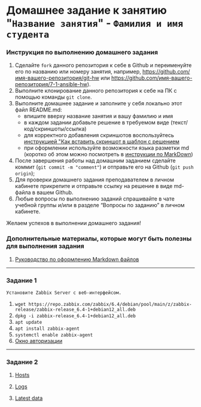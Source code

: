# Домашнее задание к занятию "`Название занятия`" - `Фамилия и имя студента`


### Инструкция по выполнению домашнего задания

   1. Сделайте `fork` данного репозитория к себе в Github и переименуйте его по названию или номеру занятия, например, https://github.com/имя-вашего-репозитория/git-hw или  https://github.com/имя-вашего-репозитория/7-1-ansible-hw).
   2. Выполните клонирование данного репозитория к себе на ПК с помощью команды `git clone`.
   3. Выполните домашнее задание и заполните у себя локально этот файл README.md:
      - впишите вверху название занятия и вашу фамилию и имя
      - в каждом задании добавьте решение в требуемом виде (текст/код/скриншоты/ссылка)
      - для корректного добавления скриншотов воспользуйтесь [инструкцией "Как вставить скриншот в шаблон с решением](https://github.com/netology-code/sys-pattern-homework/blob/main/screen-instruction.md)
      - при оформлении используйте возможности языка разметки md (коротко об этом можно посмотреть в [инструкции  по MarkDown](https://github.com/netology-code/sys-pattern-homework/blob/main/md-instruction.md))
   4. После завершения работы над домашним заданием сделайте коммит (`git commit -m "comment"`) и отправьте его на Github (`git push origin`);
   5. Для проверки домашнего задания преподавателем в личном кабинете прикрепите и отправьте ссылку на решение в виде md-файла в вашем Github.
   6. Любые вопросы по выполнению заданий спрашивайте в чате учебной группы и/или в разделе “Вопросы по заданию” в личном кабинете.
   
Желаем успехов в выполнении домашнего задания!
   
### Дополнительные материалы, которые могут быть полезны для выполнения задания

1. [Руководство по оформлению Markdown файлов](https://gist.github.com/Jekins/2bf2d0638163f1294637#Code)

---

### Задание 1

`Установите Zabbix Server с веб-интерфейсом.`

1. `wget https://repo.zabbix.com/zabbix/6.4/debian/pool/main/z/zabbix-release/zabbix-release_6.4-1+debian12_all.deb`
2. `dpkg -i zabbix-release_6.4-1+debian12_all.deb`
3. `apt update`
4. `apt install zabbix-agent`
5. `systemctl enable zabbix-agent`
6. [Окно авторизации](https://github.com/Ruin392/-net-hw/assets/53511812/6f6db0dc-6d54-4576-934d-f37985952e8d)

---

### Задание 2

1. [Hosts](https://github.com/Ruin392/-net-hw/assets/53511812/50b29357-51e8-43ef-b0f6-21b7cd6f47b8)

2. [Logs](https://github.com/Ruin392/-net-hw/assets/53511812/7d840e73-ab66-4f71-8676-099d854b3654)

3. [Latest data](https://github.com/Ruin392/-net-hw/assets/53511812/0ef0389c-837e-4817-b199-56fbd09f5898)


